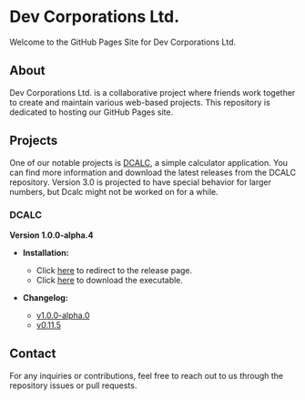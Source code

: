 # Dev Corporations Ltd.

Welcome to the GitHub Pages Site for Dev Corporations Ltd.

## About

Dev Corporations Ltd. is a collaborative project where friends work together to create and maintain various web-based projects. This repository is dedicated to hosting our GitHub Pages site.

## Projects

One of our notable projects is [DCALC](https://github.com/GreatCoder1000/dcalc), a simple calculator application. You can find more information and download the latest releases from the DCALC repository. Version 3.0 is projected to have special behavior for larger numbers, but Dcalc might not be worked on for a while.

### DCALC

**Version 1.0.0-alpha.4**

- **Installation:**
  - Click [here](https://github.com/GreatCoder1000/dcalc/releases/tag/v1.0.0-alpha.0) to redirect to the release page.
  - Click [here](https://github.com/GreatCoder1000/dcalc/releases/download/v1.0.0-alpha.0/dcalc.exe) to download the executable.

- **Changelog:**
  - [v1.0.0-alpha.0](https://github.com/GreatCoder1000/dcalc/releases/tag/v1.0.0-alpha.0)
  - [v0.11.5](https://github.com/GreatCoder1000/dcalc/releases/tag/v0.11.5)

## Contact

For any inquiries or contributions, feel free to reach out to us through the repository issues or pull requests.
